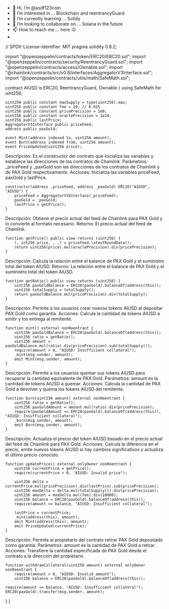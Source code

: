 - 👋 Hi, I’m @asdf123coin
- 👀 I’m interested in ... Blockchain and reentrancyGuard
- 🌱 I’m currently learning ... Solidy
- 💞️ I’m looking to collaborate on ... Solana in the future
- 📫 How to reach me ... here :D
- 

// SPDX-License-Identifier: MIT
pragma solidity 0.8.2;

import "@openzeppelin/contracts/token/ERC20/ERC20.sol";
import "@openzeppelin/contracts/security/ReentrancyGuard.sol";
import "@openzeppelin/contracts/access/Ownable.sol";
import "@chainlink/contracts/src/v0.8/interfaces/AggregatorV3Interface.sol";
import "@openzeppelin/contracts/utils/math/SafeMath.sol";

contract AIUSD is ERC20, ReentrancyGuard, Ownable {
    using SafeMath for uint256;

    uint256 public constant maxSupply = type(uint256).max;
    uint256 public constant fee = 10; // 0.01%
    uint256 public constant pricePrecision = 1e8;
    uint256 public constant oraclePrecision = 1e18;
    uint256 public lastPrice;
    AggregatorV3Interface public priceFeed;
    address public paxGold;

    event Mint(address indexed to, uint256 amount);
    event Burn(address indexed from, uint256 amount);
    event PriceUpdated(uint256 price);
    
Descripción: Es el constructor del contrato que inicializa las variables y establece las direcciones de los contratos de Chainlink.
Parámetros: _priceFeed y _paxGold son las direcciones de los contratos de Chainlink y de PAX Gold respectivamente.
Acciones: Inicializa las variables priceFeed, paxGold y lastPrice.
    
    constructor(address _priceFeed, address _paxGold) ERC20("AIUSD", "AIUSD") {
        priceFeed = AggregatorV3Interface(_priceFeed);
        paxGold = _paxGold;
        lastPrice = getPrice();
    }
Descripción: Obtiene el precio actual del feed de Chainlink para PAX Gold y lo convierte al formato necesario.
Retorno: El precio actual del feed de Chainlink.

    function getPrice() public view returns (uint256) {
        (, int256 price, , ,) = priceFeed.latestRoundData();
        return uint256(price).mul(oraclePrecision).div(pricePrecision);
    }
Descripción: Calcula la relación entre el balance de PAX Gold y el suministro total del token AIUSD.
Retorno: La relación entre el balance de PAX Gold y el suministro total del token AIUSD.

    function getRatio() public view returns (uint256) {
        uint256 paxGoldBalance = ERC20(paxGold).balanceOf(address(this));
        uint256 totalSupply = totalSupply();
        return paxGoldBalance.mul(pricePrecision).div(totalSupply);
    }
Descripción: Permite a los usuarios crear nuevos tokens AIUSD al depositar PAX Gold como garantía.
Acciones: Calcula la cantidad de tokens AIUSD a emitir y los entrega al remitente.

    function mint() external nonReentrant {
        uint256 paxGoldBalance = ERC20(paxGold).balanceOf(address(this));
        uint256 ratio = getRatio();
        uint256 amount = paxGoldBalance.mul(ratio).div(pricePrecision).sub(totalSupply());
        require(amount > 0, "AIUSD: Insufficient collateral");
        _mint(msg.sender, amount);
        emit Mint(msg.sender, amount);
    }
Descripción: Permite a los usuarios quemar sus tokens AIUSD para recuperar la cantidad equivalente de PAX Gold.
Parámetros: amount es la cantidad de tokens AIUSD a quemar.
Acciones: Calcula la cantidad de PAX Gold a devolver y quema los tokens AIUSD del remitente.

    function burn(uint256 amount) external nonReentrant {
        uint256 ratio = getRatio();
        uint256 paxGoldAmount = amount.mul(ratio).div(pricePrecision);
        require(paxGoldAmount <= ERC20(paxGold).balanceOf(address(this)), "AIUSD: Insufficient collateral");
        _burn(msg.sender, amount);
        emit Burn(msg.sender, amount);
    }
Descripción: Actualiza el precio del token AIUSD basado en el precio actual del feed de Chainlink para PAX Gold.
Acciones: Calcula la diferencia en el precio, emite nuevos tokens AIUSD si hay cambios significativos y actualiza el último precio conocido.

    function updatePrice() external onlyOwner nonReentrant {
        uint256 currentPrice = getPrice();
        require(currentPrice > 0, "AIUSD: Invalid price");

        uint256 delta = currentPrice.mul(pricePrecision).div(lastPrice).sub(pricePrecision);
        uint256 maxDelta = delta.mul(totalSupply()).div(pricePrecision);
        uint256 amount = maxDelta.mul(fee).div(10000);
        uint256 balance = ERC20(paxGold).balanceOf(address(this));
        require(amount <= balance, "AIUSD: Insufficient collateral");

        lastPrice = currentPrice;
        _mint(address(this), amount);
        emit Mint(address(this), amount);
        emit PriceUpdated(currentPrice);
    }
Descripción: Permite al propietario del contrato retirar PAX Gold depositado como garantía.
Parámetros: amount es la cantidad de PAX Gold a retirar.
Acciones: Transfiere la cantidad especificada de PAX Gold desde el contrato a la dirección del propietario.

    function withdrawCollateral(uint256 amount) external onlyOwner nonReentrant {
        require(amount > 0, "AIUSD: Invalid amount");
        uint256 balance = ERC20(paxGold).balanceOf(address(this));

    require(amount <= balance, "AIUSD: Insufficient collateral");
    ERC20(paxGold).transfer(msg.sender, amount);
  }
}
